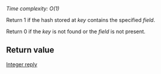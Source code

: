 

_Time complexity: O(1)_

Return 1 if the hash stored at _key_ contains the specified _field_.

Return 0 if the _key_ is not found or the _field_ is not present.

## Return value

[Integer reply][1]



[1]: /p/redis/wiki/ReplyTypes

